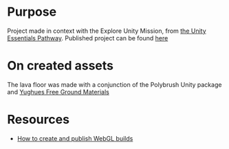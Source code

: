 # Purpose

Project made in context with the Explore Unity Mission, from [the Unity Essentials Pathway](https://learn.unity.com/pathways). Published project can be found [here](https://play.unity.com/mg/other/webgl-builds-251190)

# On created assets

The lava floor was made with a conjunction of the Polybrush Unity package and [Yughues Free Ground Materials](https://assetstore.unity.com/packages/2d/textures-materials/floors/yughues-free-ground-materials-13001)

# Resources

- [How to create and publish WebGL builds](https://learn.unity.com/tutorial/creating-and-publishing-webgl-builds#)
